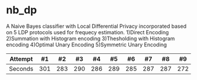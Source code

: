 # nb_dp
A Naive Bayes classifier with Local Differential Privacy incorporated based on 5 LDP protocols used for frequecy estimation.
1)Direct Encoding
2)Summation with Histogram encoding
3)Thesholding with Histogram encoding
4)Optimal Unary Encoding
5)Symmetric Unary Encoding

Attempt | #1 | #2 | #3 | #4 | #5 | #6 | #7 | #8 | #9 | #10 | #11
--- | --- | --- | --- |--- |--- |--- |--- |--- |--- |--- |---
Seconds | 301 | 283 | 290 | 286 | 289 | 285 | 287 | 287 | 272 | 276 | 269
